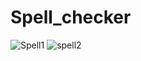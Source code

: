 # Spell_checker
![Spell1](https://user-images.githubusercontent.com/104264099/233038902-b0ea8a79-f0ba-4845-8832-b35eff8a8dcd.png)
![spell2](https://user-images.githubusercontent.com/104264099/233039125-75663bf3-1ada-41cc-9c6a-2857114625da.png)
